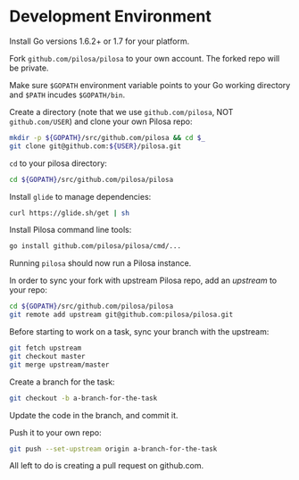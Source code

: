
Development Environment
=======================

Install Go versions 1.6.2+ or 1.7 for your platform.

Fork `github.com/pilosa/pilosa` to your own account. The forked repo will be private.

Make sure `$GOPATH` environment variable points to your Go working directory and `$PATH` incudes `$GOPATH/bin`.

Create a directory (note that we use `github.com/pilosa`, NOT `github.com/USER`) and clone your own Pilosa repo:

```sh
mkdir -p ${GOPATH}/src/github.com/pilosa && cd $_
git clone git@github.com:${USER}/pilosa.git
```

`cd` to your pilosa directory:

```sh
cd ${GOPATH}/src/github.com/pilosa/pilosa
```

Install `glide` to manage dependencies:

```sh
curl https://glide.sh/get | sh
```

Install Pilosa command line tools:

```sh
go install github.com/pilosa/pilosa/cmd/...
```

Running `pilosa` should now run a Pilosa instance.

In order to sync your fork with upstream Pilosa repo, add an *upstream* to your repo:

```sh
cd ${GOPATH}/src/github.com/pilosa/pilosa
git remote add upstream git@github.com:pilosa/pilosa.git
```

Before starting to work on a task, sync your branch with the upstream:

```sh
git fetch upstream
git checkout master
git merge upstream/master
```

Create a branch for the task:

```sh
git checkout -b a-branch-for-the-task
```

Update the code in the branch, and commit it.

Push it to your own repo:

```sh
git push --set-upstream origin a-branch-for-the-task
```

All left to do is creating a pull request on github.com.
